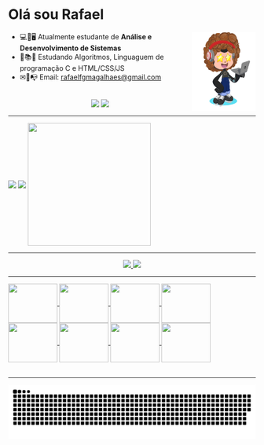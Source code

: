 <div align="left">  

<h1>Olá sou Rafael</h1>
  
<div align="right"><img height="160" width="130" align="right" src="https://github.com/Rafaelfgmagalhaes/Rafaelfgmagalhaes/blob/main/octocat-1658592555303.png"/></div>  

- 💻📱🖥 Atualmente estudante de **Análise e Desenvolvimento de Sistemas**
- 📕📚📃 Estudando Algoritmos, Linguaguem de programação C e HTML/CSS/JS
- ✉📨📭 Email: rafaelfgmagalhaes@gmail.com

  
<br>
<div align="center">
 <a href="https://www.linkedin.com/in/rafaelfgmagalhaes/" target="_blank"><img src="https://img.shields.io/badge/-LinkedIn-%230077B5?style=for-the-badge&logo=linkedin&logoColor=white" target="_blank"></a>
<a href="https://instagram.com/raafael023/" target="_blank"><img src="https://img.shields.io/badge/-Instagram-%23E4405F?style=for-the-badge&logo=instagram&logoColor=white" target="_blank"></a>
</div>
  
</div>  

<hr>  

<div style="display: inline_block">
<img align="center" height="250" src="https://media.giphy.com/media/i4MAH84pqe2m2aVojc/giphy.gif" />
<img align="center" height="250"  src="https://media.giphy.com/media/AHcEGB5nuIALBqKWjp/giphy.gif" />
<img align="center" width="250" height="250"  src="https://media.giphy.com/media/bAQH7WXKqtIBrPs7sR/giphy.gif" />
</div>

<hr>  
<div align="center">
  <a href="https://github.com/Rafaelfgmagahaes">
  <img height="160em" src="https://github-readme-stats.vercel.app/api?username=Rafaelfgmagalhaes&count_private=true&theme=outrun"/>
  <img height="160em" src="https://github-readme-stats.vercel.app/api/top-langs/?username=Rafaelfgmagalhaes&layout=compact&langs_count=7&theme=outrun"/>
</div>
  
<hr>  

<div style="display: inline_block">
<img align="center" height="80" width="100" src="https://cdn.jsdelivr.net/gh/devicons/devicon/icons/c/c-original.svg" />
<img align="center" height="80" width="100" src="https://cdn.jsdelivr.net/gh/devicons/devicon/icons/html5/html5-original-wordmark.svg" />
<img align="center" height="80" width="100" src="https://cdn.jsdelivr.net/gh/devicons/devicon/icons/css3/css3-original-wordmark.svg" />
<img align="center" height="80" width="100" src="https://cdn.jsdelivr.net/gh/devicons/devicon/icons/javascript/javascript-original.svg" />
<img align="center" height="80" width="100" src="https://cdn.jsdelivr.net/gh/devicons/devicon/icons/mysql/mysql-original-wordmark.svg" />
<img align="center" height="80" width="100" src="https://cdn.jsdelivr.net/gh/devicons/devicon/icons/windows8/windows8-original.svg" />
<img align="center" height="80" width="100" src="https://cdn.jsdelivr.net/gh/devicons/devicon/icons/msdos/msdos-original.svg" />
<img align="center" height="80" width="100" src="https://cdn.jsdelivr.net/gh/devicons/devicon/icons/linux/linux-original.svg" />
</div><br>

<hr>

  ![Snake animation](https://github.com/Rafaelfgmagalhaes/Rafaelfgmagalhaes/blob/output/github-contribution-grid-snake.svg)
 </div>
 
 
 
